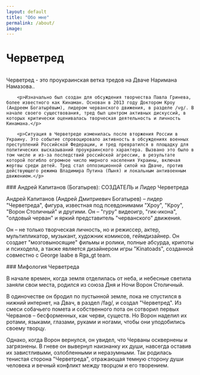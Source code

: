 ```yaml
---
layout: default
title: "Обо мне"
permalink: /about/
image: 
---
```


<div class="about-page post">
    <div class="post-header">
        <h1 class="post-title">Черветред</h1>
    </div>
    <div class="post-image-wrapper">
        <img src="" alt="">
    </div>
    <div class="post-content">
        <p>Черветред - это проукраинская ветка тредов на Дваче Наримана Намазова..</p>

        <p>Изначально был создан для обсуждения творчества Павла Гринева, более известного как Кинаман. Основан в 2013 году Доктором Кроу (Андреем Богатырёвым), лидером черванского движения, в разделе /vg/. В начале своего существования, тред был центром активных дискуссий, в которых критически оценивалась творческая деятельность и личность Кинамана.</p>

        <p>Ситуация в Черветреде изменилась после вторжения России в Украину. Это событие спровоцировало активность в обсуждениях военных преступлений Российской Федерации, и тред превратился в площадку для политических высказываний проукраинского характера. Вызвано это было в том числе и из-за последствий российской агрессии, в результате которой погибло огромное число мирного населения Украины, включая жертвы среди детей. Тред стал оппозиционной силой на Дваче, против действующего режима Владимира Путина (Пыня) и локальным антивоенным движением.</p>



<p>### Андрей Капитанов (Богатырев): СОЗДАТЕЛЬ и Лидер Черветреда</p>

<p>Андрей  Капитанов  (Андрей  Дмитриевич  Богатырев)  –    лидер  "Черветреда",  фигура,  известная  под  псевдонимами  "Хроу",  "Кроу",  "Ворон  Столичный"  и  другими.  Он  –  "гуру"  видеоигр,  "гик-икона",  "олдовый  черван"  и  яркий  представитель  "черванского"  движения. 

Он  –  не  только  творческая  личность,  но  и  режиссер,  актер,  мультипликатор,  музыкант,  художник  комиксов,  геймдизайнер.  Он  создает  "мозговыносящие"  фильмы  и  ролики,  полные  абсурда,  крипоты  и  психодела,  а  также  является  дизайнером  игры  "Kinatoads",  созданной  совместно  с  George  laabe  в  Rga_gt  team.</p>

<p>### Мифология Черветреда</p>

<p>В  начале  времен,  когда  земля  отделилась  от  неба,  и  небесные  светила  заняли  свои  места,  родился  из  союза  Дня  и  Ночи  Ворон  Столичный.

В  одиночестве  он  бродил  по  пустынной  земле,  пока  не  спустился  в  нижний  интернет,  на  Двач,  в  раздел  /fag/,  и  создал  "Черветред".  Из  смеси  собачьего  помета  и  собственного  пота  он  сотворил  первых  Черванов  –  бесформенных,  как  черви,  существ.  Но  Ворон  наделил  их  ротами,  языками,  глазами,  руками  и  ногами,  чтобы  они  уподобились  своему  творцу. 

Однако,  когда  Ворон  вернулся,  он  увидел,  что  Черваны  осквернены  и  загрязнены.  В  гневе  он  вывернул  наизнанку  их  души,  навсегда  оставив  их  завистливыми,  озлобленными  и  неразумными.  Так  родилась  тенистая  сторона  "Черветреда",  отражающая  темную  сторону  души  человека  и  вечный  конфликт  между  творцом  и  его  творением.</p>
    </div>
</div>
